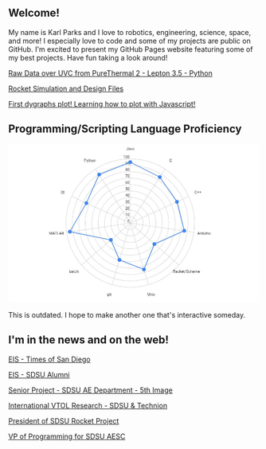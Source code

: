 ## Welcome!

My name is Karl Parks and I love to robotics, engineering, science, space, and more! I especially love to code and some of my projects are public on GitHub. I'm excited to present my GitHub Pages website featuring some of my best projects. Have fun taking a look around!

[Raw Data over UVC from PureThermal 2 - Lepton 3.5 - Python](https://github.com/Kheirlb/purethermal1-uvc-capture)

[Rocket Simulation and Design Files](https://kheirlb.github.io/rockets/)  

[First dygraphs plot! Learning how to plot with Javascript!](gh_pages/dygraphs3.html)

## Programming/Scripting Language Proficiency
![Screenshot](images/radar.JPG?raw=true)

This is outdated. I hope to make another one that's interactive someday.

## I'm in the news and on the web!

[EIS - Times of San Diego](https://timesofsandiego.com/education/2018/01/16/90-million-sdsu-technology-center-includes-space-for-students-own-projects/)

[EIS - SDSU Alumni](http://www.sdsualumni.org/s/997/rd16/interior.aspx?sid=997&gid=1&pgid=6894)

[Senior Project - SDSU AE Department - 5th Image](https://aerospace.sdsu.edu/news/05.08.19_CoE_Design_Day)

[International VTOL Research - SDSU & Technion](https://mgsdii.org/study-in-israel/)

[President of SDSU Rocket Project](https://www.sdsurocketproject.org/our-team)

[VP of Programming for SDSU AESC](http://aesc.sdsu.edu/contact.html)
